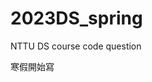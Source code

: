 <!--
 * @Author: hibana2077 hibana2077@gmaill.com
 * @Date: 2023-01-03 14:51:56
 * @LastEditors: hibana2077 hibana2077@gmaill.com
 * @LastEditTime: 2023-01-03 14:53:17
 * @FilePath: /2023DS_spring/README.md
 * @Description: 这是默认设置,请设置`customMade`, 打开koroFileHeader查看配置 进行设置: https://github.com/OBKoro1/koro1FileHeader/wiki/%E9%85%8D%E7%BD%AE
-->
# 2023DS_spring
NTTU DS course code question

寒假開始寫